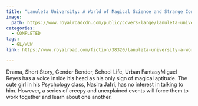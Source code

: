 ```yaml
---
title: "Lanuleta University: A World of Magical Science and Strange Connections by MajorKerina"
image:
  path: https://www.royalroadcdn.com/public/covers-large/lanuleta-university-a-world-of-magical-science.jpg
categories:
  - COMPLETED
tags:
  - GL/WLW
link: https://www.royalroad.com/fiction/38320/lanuleta-university-a-world-of-magical-science

---
```

Drama, Short Story, Gender Bender, School Life, Urban FantasyMiguel Reyes has a voice inside his head as his only sign of magical aptitude. The cute girl in his Psychology class, Nasira Jafri, has no interest in talking to him. However, a series of creepy and unexplained events will force them to work together and learn about one another.

